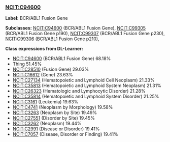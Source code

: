 
### [NCIT:C94600](http://purl.obolibrary.org/obo/NCIT_C94600)
**Label:** BCR/ABL1 Fusion Gene

**Subclasses:** [NCIT:C94600](http://purl.obolibrary.org/obo/NCIT_C94600) (BCR/ABL1 Fusion Gene), [NCIT:C99305](http://purl.obolibrary.org/obo/NCIT_C99305) (BCR/ABL1 Fusion Gene p190), [NCIT:C99307](http://purl.obolibrary.org/obo/NCIT_C99307) (BCR/ABL1 Fusion Gene p230), [NCIT:C99306](http://purl.obolibrary.org/obo/NCIT_C99306) (BCR/ABL1 Fusion Gene p210), 

**Class expressions from DL-Learner:**

- [NCIT:C94600](http://purl.obolibrary.org/obo/NCIT_C94600) (BCR/ABL1 Fusion Gene) 68.18%
- Thing 51.45%
- [NCIT:C28510](http://purl.obolibrary.org/obo/NCIT_C28510) (Fusion Gene) 29.03%
- [NCIT:C16612](http://purl.obolibrary.org/obo/NCIT_C16612) (Gene) 23.63%
- [NCIT:C27134](http://purl.obolibrary.org/obo/NCIT_C27134) (Hematopoietic and Lymphoid Cell Neoplasm) 21.33%
- [NCIT:C35813](http://purl.obolibrary.org/obo/NCIT_C35813) (Hematopoietic and Lymphoid System Neoplasm) 21.31%
- [NCIT:C26323](http://purl.obolibrary.org/obo/NCIT_C26323) (Hematologic and Lymphocytic Disorder) 21.28%
- [NCIT:C35814](http://purl.obolibrary.org/obo/NCIT_C35814) (Hematopoietic and Lymphoid System Disorder) 21.25%
- [NCIT:C3161](http://purl.obolibrary.org/obo/NCIT_C3161) (Leukemia) 19.63%
- [NCIT:C4741](http://purl.obolibrary.org/obo/NCIT_C4741) (Neoplasm by Morphology) 19.58%
- [NCIT:C3263](http://purl.obolibrary.org/obo/NCIT_C3263) (Neoplasm by Site) 19.49%
- [NCIT:C27551](http://purl.obolibrary.org/obo/NCIT_C27551) (Disorder by Site) 19.45%
- [NCIT:C3262](http://purl.obolibrary.org/obo/NCIT_C3262) (Neoplasm) 19.44%
- [NCIT:C2991](http://purl.obolibrary.org/obo/NCIT_C2991) (Disease or Disorder) 19.41%
- [NCIT:C7057](http://purl.obolibrary.org/obo/NCIT_C7057) (Disease, Disorder or Finding) 19.41%


